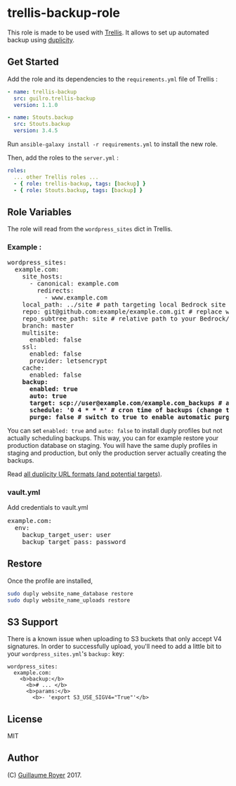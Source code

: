 # trellis-backup-role

This role is made to be used with [Trellis](https://roots.io/trellis/).
It allows to set up automated backup using [duplicity](http://duplicity.nongnu.org/).

## Get Started

Add the role and its dependencies to the `requirements.yml` file of Trellis :

```yaml
- name: trellis-backup
  src: guilro.trellis-backup
  version: 1.1.0

- name: Stouts.backup
  src: Stouts.backup
  version: 3.4.5
```

Run `ansible-galaxy install -r requirements.yml` to install the new role.

Then, add the roles to the `server.yml` :

```yaml
roles:
  ... other Trellis roles ...
  - { role: trellis-backup, tags: [backup] }
  - { role: Stouts.backup, tags: [backup] }
```

## Role Variables

The role will read from the `wordpress_sites` dict in Trellis.

### Example :
<pre>
wordpress_sites:
  example.com:
    site_hosts:
      - canonical: example.com
        redirects:
          - www.example.com
    local_path: ../site # path targeting local Bedrock site directory (relative to Ansible root)
    repo: git@github.com:example/example.com.git # replace with your Git repo URL
    repo_subtree_path: site # relative path to your Bedrock/WP directory in your repo
    branch: master
    multisite:
      enabled: false
    ssl:
      enabled: false
      provider: letsencrypt
    cache:
      enabled: false
    <b>backup:</b>
      <b>enabled: true</b>
      <b>auto: true</b>
      <b>target: scp://user@example.com/example.com_backups # any location supported by duplicity</b>
      <b>schedule: '0 4 * * *' # cron time of backups (change this value)</b>
      <b>purge: false # switch to true to enable automatic purging of old backups</b>
</pre>

You can set `enabled: true` and `auto: false` to install duply profiles
but not actually scheduling backups. This way, you can for example restore your
production database on staging. You will have the same duply profiles in staging
and production, but only the production server actually creating the backups.

Read [all duplicity URL formats (and potential targets)](http://duplicity.nongnu.org/duplicity.1.html#sect7).

### vault.yml

Add credentials to vault.yml

<pre>
example.com:
  env:
    backup_target_user: user
    backup_target_pass: password
</pre>


## Restore

Once the profile are installed,

```bash
sudo duply website_name_database restore
sudo duply website_name_uploads restore
```

## S3 Support

There is a known issue when uploading to S3 buckets that only accept V4
signatures. In order to successfully upload, you'll need to add a little bit to
your `wordpress_sites.yml`'s `backup:` key:

```
wordpress_sites:
  example.com:
    <b>backup:</b>
      <b># ... </b>
      <b>params:</b>
        <b>- 'export S3_USE_SIGV4="True"'</b>
```

## License

MIT

## Author

(C) [Guillaume Royer](https://github.com/guilro) 2017.
